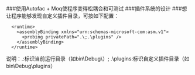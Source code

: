 ###使用Autofac + Moq使程序变得松耦合和可测试
###插件系统的设计
###想让程序能够发现自定义插件目录，可按如下配置：
```
  <runtime>
    <assemblyBinding xmlns="urn:schemas-microsoft-com:asm.v1">
      <probing privatePath=".\;.\plugins" />
    </assemblyBinding>
  </runtime>
```
  说明：.\:标识当前运行目录（如bin\Debug\）; .\plugins:标识自定义插件目录（如bin\Debug\plugins）